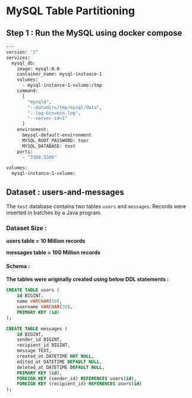 # MySQL Table Partitioning

## Step 1 : Run the MySQL using docker compose

```dockerfile
---
version: "2"
services:
  mysql_db:
    image: mysql:8.0
    container_name: mysql-instance-1
    volumes:
      - mysql-instance-1-volume:/tmp
    command:
      [
        "mysqld",
        "--datadir=/tmp/mysql/data",
        "--log-bin=bin.log",
        "--server-id=1"
      ]
    environment:
      &mysql-default-environment
      MYSQL_ROOT_PASSWORD: toor
      MYSQL_DATABASE: test
    ports:
      - "3308:3306"

volumes:
  mysql-instance-1-volume:
```

## Dataset : users-and-messages
The `test` database contains two tables `users` and `messages`. Records were inserted in batches by a Java program.

### Dataset Size :

**users table = 10 Million records**

**messages table = 100 Million records**


#### Schema  : 
**The tables were originally created using below DDL statements :**

```sql
CREATE TABLE users (
    id BIGINT,
    name VARCHAR(50),
    username VARCHAR(30),
    PRIMARY KEY (id)
);

CREATE TABLE messages (
    id BIGINT,
    sender_id BIGINT,
    recipient_id BIGINT,
    message TEXT,
    created_at DATETIME NOT NULL,
    edited_at DATETIME DEFAULT NULL,
    deleted_at DATETIME DEFAULT NULL,
    PRIMARY KEY (id),
    FOREIGN KEY (sender_id) REFERENCES users(id),
    FOREIGN KEY (recipient_id) REFERENCES users(id)
);
```
